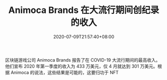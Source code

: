 ﻿---
title: "Animoca Brands 在大流行期间创纪录的收入"
date: 2020-07-09T21:57:40+08:00
lastmod: 2020-07-09T16:45:40+08:00
draft: false
authors: ["Josephine"]
description: "区块链游戏公司 Animoca Brands 报告了在 COVID-19 大流行期间的最高收入。他们宣布 2020 年第一季度的收入为 433 万美元，仅 4 月就达到 301 万美元。根据 Animoca 的说法，这些结果是可能的，这要归功于 NFT"
featuredImage: "animoca-brands-record-revenue-during-pandemic.png"
tags: ["Virtual World","虚拟世界","Play to Earn"]
categories: ["news"]
news: ["虚拟世界"]
weight: 
lightgallery: true
pinned: false
recommend: false
recommend1: false
---

区块链游戏公司 Animoca Brands 报告了在 COVID-19 大流行期间的最高收入。他们宣布 2020 年第一季度的收入为 433 万美元，仅 4 月就达到 301 万美元。根据 Animoca 的说法，这些结果是可能的，这要归功于 NFT

<!--more-->

